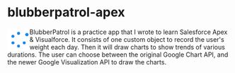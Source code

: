 # blubberpatrol-apex

<p>

<img height="50" width="50" align="left" src="https://github.com/MattTriv/blubberpatrol-apex/blob/master/src/staticresources/BPWaitGIF.resource">

BlubberPatrol is a practice app that I wrote to learn Salesforce Apex &amp; Visualforce. It consists of one custom object to record the user's weight each day. Then it will draw charts to show trends of various durations. The user can choose between the original Google Chart API, and the newer Google Visualization API to draw the charts.

</p>